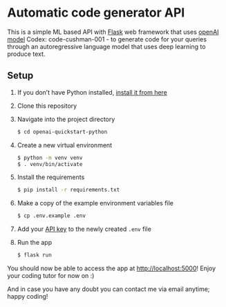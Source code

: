 # Automatic code generator API

This is a simple ML based API with [Flask](https://flask.palletsprojects.com/en/2.0.x/) web framework that uses [openAI model](https://beta.openai.com/docs/guides/code/introduction) Codex: code-cushman-001 - to generate code for your queries through an autoregressive language model that uses deep learning to produce text.

## Setup

1. If you don’t have Python installed, [install it from here](https://www.python.org/downloads/)

2. Clone this repository

3. Navigate into the project directory

   ```bash
   $ cd openai-quickstart-python
   ```

4. Create a new virtual environment

   ```bash
   $ python -m venv venv
   $ . venv/bin/activate
   ```

5. Install the requirements

   ```bash
   $ pip install -r requirements.txt
   ```

6. Make a copy of the example environment variables file

   ```bash
   $ cp .env.example .env
   ```

7. Add your [API key](https://beta.openai.com/account/api-keys) to the newly created `.env` file

8. Run the app

   ```bash
   $ flask run
   ```

You should now be able to access the app at [http://localhost:5000](http://localhost:5000)! Enjoy your coding tutor for now on :) 

And in case you have any doubt you can contact me via email anytime; happy coding!
